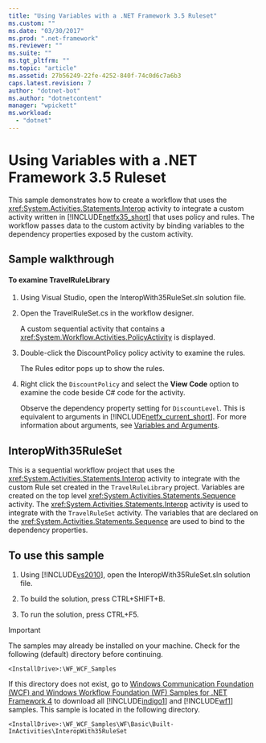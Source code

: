 ```yaml
---
title: "Using Variables with a .NET Framework 3.5 Ruleset"
ms.custom: ""
ms.date: "03/30/2017"
ms.prod: ".net-framework"
ms.reviewer: ""
ms.suite: ""
ms.tgt_pltfrm: ""
ms.topic: "article"
ms.assetid: 27b56249-22fe-4252-840f-74c0d6c7a6b3
caps.latest.revision: 7
author: "dotnet-bot"
ms.author: "dotnetcontent"
manager: "wpickett"
ms.workload: 
  - "dotnet"
---
```

# Using Variables with a .NET Framework 3.5 Ruleset
This sample demonstrates how to create a workflow that uses the <xref:System.Activities.Statements.Interop> activity to integrate a custom activity written in [!INCLUDE[netfx35_short](../../../../includes/netfx35-short-md.md)] that uses policy and rules. The workflow passes data to the custom activity by binding variables to the dependency properties exposed by the custom activity.  
  
## Sample walkthrough  
  
#### To examine TravelRuleLibrary  
  
1.  Using Visual Studio, open the InteropWith35RuleSet.sln solution file.  
  
2.  Open the TravelRuleSet.cs in the workflow designer.  
  
     A custom sequential activity that contains a <xref:System.Workflow.Activities.PolicyActivity> is displayed.  
  
3.  Double-click the DiscountPolicy policy activity to examine the rules.  
  
     The Rules editor pops up to show the rules.  
  
4.  Right click the `DiscountPolicy` and select the **View Code** option to examine the code beside C# code for the activity.  
  
     Observe the dependency property setting for `DiscountLevel`. This is equivalent to arguments in [!INCLUDE[netfx_current_short](../../../../includes/netfx-current-short-md.md)]. For more information about arguments, see [Variables and Arguments](../../../../docs/framework/windows-workflow-foundation/variables-and-arguments.md).  
  
## InteropWith35RuleSet  
 This is a sequential workflow project that uses the <xref:System.Activities.Statements.Interop> activity to integrate with the custom Rule set created in the `TravelRuleLibrary` project. Variables are created on the top level <xref:System.Activities.Statements.Sequence> activity. The <xref:System.Activities.Statements.Interop> activity is used to integrate with the `TravelRuleSet` activity. The variables that are declared on the <xref:System.Activities.Statements.Sequence> are used to bind to the dependency properties.  
  
## To use this sample  
  
1.  Using [!INCLUDE[vs2010](../../../../includes/vs2010-md.md)], open the InteropWith35RuleSet.sln solution file.  
  
2.  To build the solution, press CTRL+SHIFT+B.  
  
3.  To run the solution, press CTRL+F5.  
  
> [!IMPORTANT]
>  The samples may already be installed on your machine. Check for the following (default) directory before continuing.  
>   
>  `<InstallDrive>:\WF_WCF_Samples`  
>   
>  If this directory does not exist, go to [Windows Communication Foundation (WCF) and Windows Workflow Foundation (WF) Samples for .NET Framework 4](http://go.microsoft.com/fwlink/?LinkId=150780) to download all [!INCLUDE[indigo1](../../../../includes/indigo1-md.md)] and [!INCLUDE[wf1](../../../../includes/wf1-md.md)] samples. This sample is located in the following directory.  
>   
>  `<InstallDrive>:\WF_WCF_Samples\WF\Basic\Built-InActivities\InteropWith35RuleSet`
